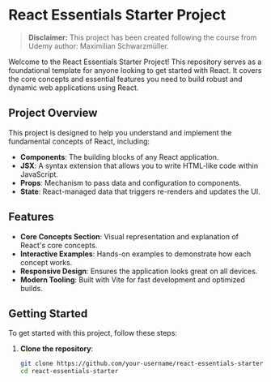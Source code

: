 # React Essentials Starter Project

> **Disclaimer:** This project has been created following the course from Udemy author: Maximilian Schwarzmüller.

Welcome to the React Essentials Starter Project! This repository serves as a foundational template for anyone looking to get started with React. It covers the core concepts and essential features you need to build robust and dynamic web applications using React.

## Project Overview

This project is designed to help you understand and implement the fundamental concepts of React, including:

- **Components**: The building blocks of any React application.
- **JSX**: A syntax extension that allows you to write HTML-like code within JavaScript.
- **Props**: Mechanism to pass data and configuration to components.
- **State**: React-managed data that triggers re-renders and updates the UI.

## Features

- **Core Concepts Section**: Visual representation and explanation of React's core concepts.
- **Interactive Examples**: Hands-on examples to demonstrate how each concept works.
- **Responsive Design**: Ensures the application looks great on all devices.
- **Modern Tooling**: Built with Vite for fast development and optimized builds.

## Getting Started

To get started with this project, follow these steps:

1. **Clone the repository**:
   ```sh
   git clone https://github.com/your-username/react-essentials-starter.git
   cd react-essentials-starter

